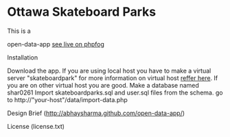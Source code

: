 # Ottawa Skateboard Parks

This is a 

open-data-app [see live on phpfog](http://ottawaskateboardparks.phpfogapp.com/)


Installation 

Download the app.
If you are using local host you have to make a virtual server "skateboardpark" for more information on virtual host [reffer here](http://cesaric.com/?p=255). If you are on other virtual host you are good.
Make a database named shar0261
Import skateboardparks.sql and user.sql files from the schema.
go to http://"your-host"/data/import-data.php

Design Brief (http://abhaysharma.github.com/open-data-app/)

License
(license.txt)
